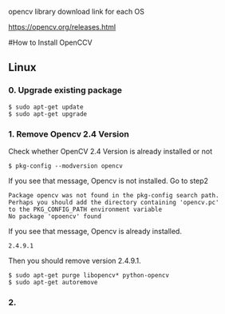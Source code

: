 opencv library download link for each OS

https://opencv.org/releases.html

#How to Install OpenCCV

## Linux 

### 0. Upgrade existing package
```
$ sudo apt-get update
$ sudo apt-get upgrade
```

### 1. Remove Opencv 2.4 Version

Check whether OpenCV 2.4 Version is already installed or not
```
$ pkg-config --modversion opencv
```

If you see that message, Opencv is not installed. Go to step2
```
Package opencv was not found in the pkg-config search path.
Perhaps you should add the directory containing 'opencv.pc'
to the PKG_CONFIG_PATH environment variable
No package 'opoencv' found
```

If you see that message, Opencv is already installed.
```
2.4.9.1
```
Then you should remove version 2.4.9.1.
```
$ sudo apt-get purge libopencv* python-opencv
$ sudo apt-get autoremove
```

### 2. 

